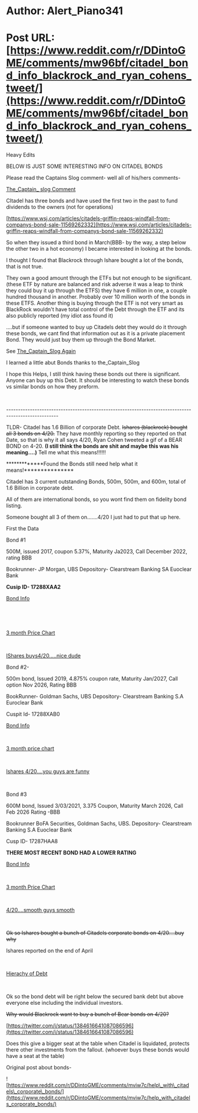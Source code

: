 # Author: Alert_Piano341
# Post URL: [https://www.reddit.com/r/DDintoGME/comments/mw96bf/citadel_bond_info_blackrock_and_ryan_cohens_tweet/](https://www.reddit.com/r/DDintoGME/comments/mw96bf/citadel_bond_info_blackrock_and_ryan_cohens_tweet/)


Heavy Edits

BELOW IS JUST SOME INTERESTING INFO ON CITADEL BONDS

Please read the Captains Slog comment- well all of his/hers comments-

[The\_Captain\_ slog Comment](https://www.reddit.com/r/DDintoGME/comments/mw96bf/citadel_bond_info_blackrock_and_ryan_cohens_tweet/gvhk6ql?utm_source=share&utm_medium=web2x&context=3)

CItadel has three bonds and have used the first two in the past to fund dividends to the owners (not for operations)

[https://www.wsj.com/articles/citadels-griffin-reaps-windfall-from-companys-bond-sale-11569262332](https://www.wsj.com/articles/citadels-griffin-reaps-windfall-from-companys-bond-sale-11569262332)

So when they issued a third bond in March(BBB- by the way, a step below the other two in a hot economy) I became interested in looking at the bonds.

I thought I found that Blackrock through Ishare bought a lot of the bonds, that is not true.

They own a good amount through the ETFs but not enough to be significant. (these ETF by nature are balanced and risk adverse it was a leap to think they could buy it up through the ETFS) they have 6 million in one, a couple hundred thousand in another.  Probably over 10 million worth of the bonds in these ETFS.  Another thing is buying through the ETF is not very smart as BlackRock wouldn't have total control of the Debt through the ETF and its also publicly reported (my idiot ass found it)

....but if someone wanted to buy up Citadels debt they would do it through these bonds, we cant find that information out as it is a private placement Bond. They would just buy them up through the Bond Market.

See [The\_Captain\_Slog Again](https://www.reddit.com/r/DDintoGME/comments/mw96bf/citadel_bond_info_blackrock_and_ryan_cohens_tweet/gvhrm4n?utm_source=share&utm_medium=web2x&context=3)

I learned a little abut Bonds thanks to the\_Captain\_Slog

I hope this Helps, I still think having these bonds out there is significant.  Anyone can buy up this Debt.  It should be interesting to watch these bonds vs similar bonds on how they preform.

&#x200B;

\----------------------------------------------------------------------------------------------------

TLDR- Citadel has 1.6 Billion of corporate Debt.  ~~Ishares (blackrock) bought all 3 bonds on 4/20.~~  They have monthly reporting so they reported on that Date, so that is why it all says 4/20, Ryan Cohen tweeted a gif of a BEAR BOND on 4-20. **(I still think the bonds are shit and maybe this was his meaning....)**  Tell me what this means!!!!!!

\*\*\*\*\*\*\*\*\*\*\*\*\*Found the Bonds still need help what it means!\*\*\*\*\*\*\*\*\*\*\*\*\*\*\*

Citadel has 3 current outstanding Bonds, 500m, 500m, and 600m, total of 1.6 Billion in corporate debt.

All of them are international bonds, so you wont find them on fidelity bond listing.

Someone bought all 3 of them on.......4/20 I just had to put that up here.

First the Data

Bond #1

500M, issued 2017, coupon 5.37%, Maturity Ja2023, Call December 2022, rating BBB

Bookrunner- JP Morgan, UBS Depository- Clearstream Banking SA Euoclear Bank

**Cusip ID-  17288XAA2**

[Bond Info](https://preview.redd.it/827v3wlr6ru61.png?width=1155&format=png&auto=webp&s=21f2c97d362b42cb867eb668187af3701e8db3bb)

&#x200B;

&#x200B;

[3 month Price Chart](https://preview.redd.it/7sqwoh4t6ru61.png?width=1188&format=png&auto=webp&s=b81617c1b67f4d07ea911ded75e237c90abcc93a)

&#x200B;

[IShares buys4\/20.....nice dude](https://preview.redd.it/i3e8zz9x6ru61.png?width=554&format=png&auto=webp&s=f2b2466a3d3306c79138ad4816c92fe9daf0fb07)

Bond #2-

500m bond, Issued 2019, 4.875% coupon rate, Maturity Jan/2027, Call option Nov 2026, Rating BBB

BookRunner- Goldman Sachs, UBS Depository- Clearstream Banking S.A Euroclear Bank

Cuspit Id-  17288XAB0

[Bond Info](https://preview.redd.it/cmuhr3ed7ru61.png?width=1170&format=png&auto=webp&s=c8f5b8623fe14d884f1c5de037bdb8e0c149b9a8)

&#x200B;

[3 month price chart](https://preview.redd.it/jo99c9of7ru61.png?width=1192&format=png&auto=webp&s=bd734287843d7e147560baa019a5cddba56c8bb8)

&#x200B;

[Ishares 4\/20....you guys are funny](https://preview.redd.it/a43rvsci7ru61.png?width=566&format=png&auto=webp&s=0cc7a94b5cadd849766649c5f55dd0a3e4b1c307)

&#x200B;

Bond #3

600M bond, Issued 3/03/2021, 3.375 Coupon, Maturity March 2026, Call Feb 2026 Rating -BBB

Bookrunner BoFA Securities, Goldman Sachs, UBS. Depository- Clearstream Banking S.A Euoclear Bank

Cusp ID-  17287HAA8 

**THERE MOST RECENT BOND HAD A LOWER RATING**

[Bond Info](https://preview.redd.it/mbr28cam7ru61.png?width=1152&format=png&auto=webp&s=750208598ddbd0a5c8cbc7b315cf2ea3b8cbd59d)

&#x200B;

[3 month Price Chart](https://preview.redd.it/58d8a5no7ru61.png?width=1178&format=png&auto=webp&s=fa47c145eeaf8813d535a265c259d662e446d9b2)

&#x200B;

[4\/20....smooth guys smooth](https://preview.redd.it/9fyg37ir7ru61.png?width=573&format=png&auto=webp&s=536a86fd1ab918b655e9d943a6c8ce1038f1f8bc)

&#x200B;

~~Ok so Ishares bought a bunch of Citadels corporate bonds on 4/20....buy why~~

Ishares reported on the end of April

&#x200B;

[Hierachy of Debt](https://preview.redd.it/99ddg9p58ru61.png?width=1326&format=png&auto=webp&s=fbfe7fd3fe955405b69ffe3880460c3da4e759eb)

&#x200B;

Ok so the bond debt will be right below the secured bank debt but above everyone else including the individual investors.

~~Why would Blackrock want to buy a bunch of Bear bonds on 4/20?~~

[https://twitter.com/i/status/1384616641087086596](https://twitter.com/i/status/1384616641087086596)

Does this give a bigger seat at the table when Citadel is liquidated, protects there other investments from the fallout. (whoever buys these bonds would have a seat at the table)

Original post about bonds-

![https://www.reddit.com/r/DDintoGME/comments/mviw7c/help\_with\_citadels\_corporate\_bonds/](https://www.reddit.com/r/DDintoGME/comments/mviw7c/help_with_citadels_corporate_bonds/)